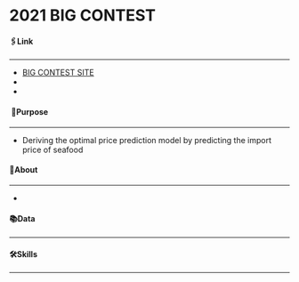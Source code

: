 # 2021 BIG CONTEST
#### 🖇Link
---
- [BIG CONTEST SITE](https://www.bigcontest.or.kr/)
- 
- 
####  📌Purpose
---
- Deriving the optimal price prediction model by predicting the import price of seafood

#### 🔎About
---
- 
    
#### 📚Data
---


#### 🛠Skills
---
